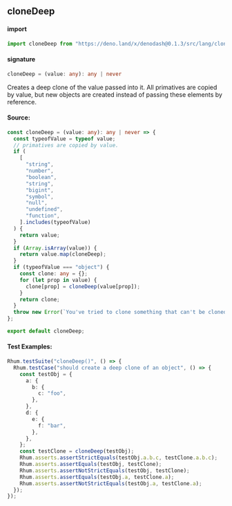 ## cloneDeep

#### import

```typescript
import cloneDeep from "https://deno.land/x/denodash@0.1.3/src/lang/cloneDeep.ts";
```

#### signature

```typescript
cloneDeep = (value: any): any | never
```

Creates a deep clone of the value passed into it. All primatives are copied by
value, but new objects are created instead of passing these elements by
reference.

#### Source:

```typescript
const cloneDeep = (value: any): any | never => {
  const typeofValue = typeof value;
  // primatives are copied by value.
  if (
    [
      "string",
      "number",
      "boolean",
      "string",
      "bigint",
      "symbol",
      "null",
      "undefined",
      "function",
    ].includes(typeofValue)
  ) {
    return value;
  }
  if (Array.isArray(value)) {
    return value.map(cloneDeep);
  }
  if (typeofValue === "object") {
    const clone: any = {};
    for (let prop in value) {
      clone[prop] = cloneDeep(value[prop]);
    }
    return clone;
  }
  throw new Error(`You've tried to clone something that can't be cloned`);
};

export default cloneDeep;
```

#### Test Examples:

```typescript
Rhum.testSuite("cloneDeep()", () => {
  Rhum.testCase("should create a deep clone of an object", () => {
    const testObj = {
      a: {
        b: {
          c: "foo",
        },
      },
      d: {
        e: {
          f: "bar",
        },
      },
    };
    const testClone = cloneDeep(testObj);
    Rhum.asserts.assertStrictEquals(testObj.a.b.c, testClone.a.b.c);
    Rhum.asserts.assertEquals(testObj, testClone);
    Rhum.asserts.assertNotStrictEquals(testObj, testClone);
    Rhum.asserts.assertEquals(testObj.a, testClone.a);
    Rhum.asserts.assertNotStrictEquals(testObj.a, testClone.a);
  });
});
```
